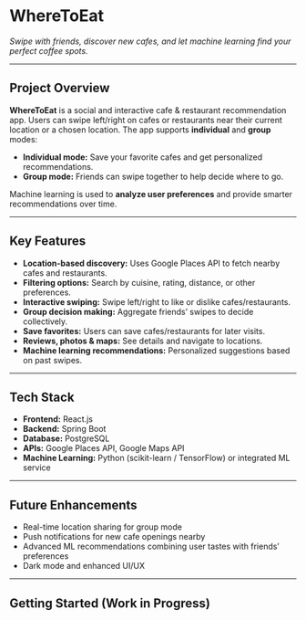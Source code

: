 # **WhereToEat**  

*Swipe with friends, discover new cafes, and let machine learning find your perfect coffee spots.*

---

## **Project Overview**  

**WhereToEat** is a social and interactive cafe & restaurant recommendation app. Users can swipe left/right on cafes or restaurants near their current location or a chosen location. The app supports **individual** and **group** modes:

- **Individual mode:** Save your favorite cafes and get personalized recommendations.  
- **Group mode:** Friends can swipe together to help decide where to go.  

Machine learning is used to **analyze user preferences** and provide smarter recommendations over time.  

---

## **Key Features**  

- **Location-based discovery:** Uses Google Places API to fetch nearby cafes and restaurants.  
- **Filtering options:** Search by cuisine, rating, distance, or other preferences.  
- **Interactive swiping:** Swipe left/right to like or dislike cafes/restaurants.  
- **Group decision making:** Aggregate friends’ swipes to decide collectively.  
- **Save favorites:** Users can save cafes/restaurants for later visits.  
- **Reviews, photos & maps:** See details and navigate to locations.  
- **Machine learning recommendations:** Personalized suggestions based on past swipes.  

---

## **Tech Stack**  

- **Frontend:** React.js  
- **Backend:** Spring Boot  
- **Database:** PostgreSQL  
- **APIs:** Google Places API, Google Maps API  
- **Machine Learning:** Python (scikit-learn / TensorFlow) or integrated ML service  

---

## **Future Enhancements**  

- Real-time location sharing for group mode  
- Push notifications for new cafe openings nearby  
- Advanced ML recommendations combining user tastes with friends’ preferences  
- Dark mode and enhanced UI/UX  

---

## **Getting Started (Work in Progress)**  



